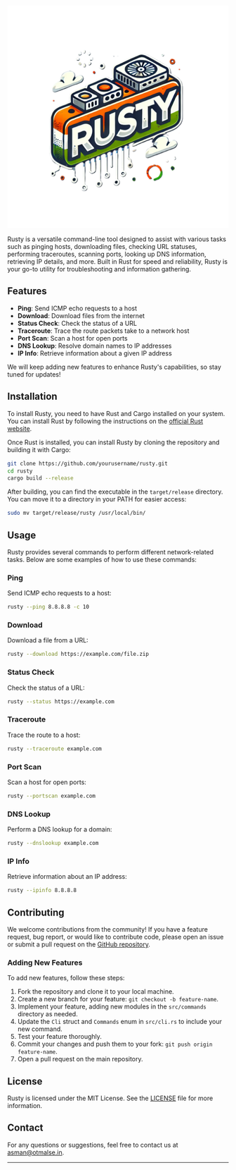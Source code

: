 ![Rusty Banner](rusty.png)

Rusty is a versatile command-line tool designed to assist with various tasks such as pinging hosts, downloading files, checking URL statuses, performing traceroutes, scanning ports, looking up DNS information, retrieving IP details, and more. Built in Rust for speed and reliability, Rusty is your go-to utility for troubleshooting and information gathering.

## Features

- **Ping**: Send ICMP echo requests to a host
- **Download**: Download files from the internet
- **Status Check**: Check the status of a URL
- **Traceroute**: Trace the route packets take to a network host
- **Port Scan**: Scan a host for open ports
- **DNS Lookup**: Resolve domain names to IP addresses
- **IP Info**: Retrieve information about a given IP address

We will keep adding new features to enhance Rusty's capabilities, so stay tuned for updates!

## Installation

To install Rusty, you need to have Rust and Cargo installed on your system. You can install Rust by following the instructions on the [official Rust website](https://www.rust-lang.org/tools/install).

Once Rust is installed, you can install Rusty by cloning the repository and building it with Cargo:

```sh
git clone https://github.com/yourusername/rusty.git
cd rusty
cargo build --release
```

After building, you can find the executable in the `target/release` directory. You can move it to a directory in your PATH for easier access:

```sh
sudo mv target/release/rusty /usr/local/bin/
```

## Usage

Rusty provides several commands to perform different network-related tasks. Below are some examples of how to use these commands:

### Ping

Send ICMP echo requests to a host:

```sh
rusty --ping 8.8.8.8 -c 10
```

### Download

Download a file from a URL:

```sh
rusty --download https://example.com/file.zip
```

### Status Check

Check the status of a URL:

```sh
rusty --status https://example.com
```

### Traceroute

Trace the route to a host:

```sh
rusty --traceroute example.com
```

### Port Scan

Scan a host for open ports:

```sh
rusty --portscan example.com
```

### DNS Lookup

Perform a DNS lookup for a domain:

```sh
rusty --dnslookup example.com
```

### IP Info

Retrieve information about an IP address:

```sh
rusty --ipinfo 8.8.8.8
```

## Contributing

We welcome contributions from the community! If you have a feature request, bug report, or would like to contribute code, please open an issue or submit a pull request on the [GitHub repository](https://github.com/asman1337/rusty).

### Adding New Features

To add new features, follow these steps:

1. Fork the repository and clone it to your local machine.
2. Create a new branch for your feature: `git checkout -b feature-name`.
3. Implement your feature, adding new modules in the `src/commands` directory as needed.
4. Update the `Cli` struct and `Commands` enum in `src/cli.rs` to include your new command.
5. Test your feature thoroughly.
6. Commit your changes and push them to your fork: `git push origin feature-name`.
7. Open a pull request on the main repository.

## License

Rusty is licensed under the MIT License. See the [LICENSE](LICENSE) file for more information.

## Contact

For any questions or suggestions, feel free to contact us at [asman@otmalse.in](mailto:asman@otmalse.in).

---
